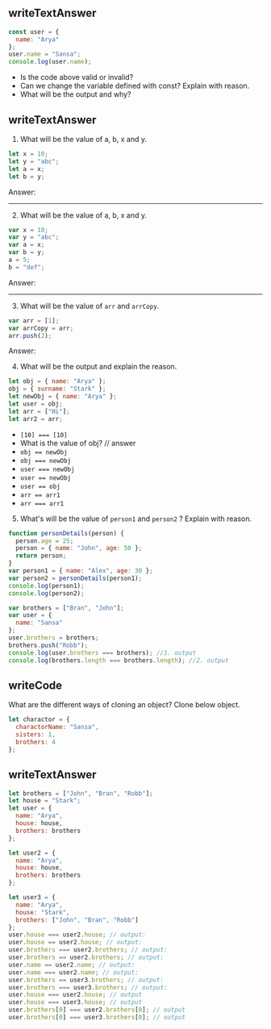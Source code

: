 ## writeTextAnswer

```js
const user = {
  name: "Arya"
};
user.name = "Sansa";
console.log(user.name);
```

- Is the code above valid or invalid?
- Can we change the variable defined with const? Explain with reason.
- What will be the output and why?

## writeTextAnswer

1. What will be the value of a, b, x and y.

```js
let x = 10;
let y = "abc";
let a = x;
let b = y;
```

Answer:

---

2. What will be the value of a, b, x and y.

```js
var x = 10;
var y = "abc";
var a = x;
var b = y;
a = 5;
b = "def";
```

Answer:

---

3. What will be the value of `arr` and `arrCopy`.

```js
var arr = [1];
var arrCopy = arr;
arr.push(2);
```

Answer:

4. What will be the output and explain the reason.

```js
let obj = { name: "Arya" };
obj = { surname: "Stark" };
let newObj = { name: "Arya" };
let user = obj;
let arr = ["Hi"];
let arr2 = arr;
```

- `[10] === [10]`
- What is the value of obj? // answer
- `obj == newObj`
- `obj === newObj`
- `user === newObj`
- `user == newObj`
- `user == obj`
- `arr == arr1`
- `arr === arr1`

5. What's will be the value of `person1` and `person2` ? Explain with reason.

```js
function personDetails(person) {
  person.age = 25;
  person = { name: "John", age: 50 };
  return person;
}
var person1 = { name: "Alex", age: 30 };
var person2 = personDetails(person1);
console.log(person1);
console.log(person2);
```

```js
var brothers = ["Bran", "John"];
var user = {
  name: "Sansa"
};
user.brothers = brothers;
brothers.push("Robb");
console.log(user.brothers === brothers); //1. output
console.log(brothers.length === brothers.length); //2. output
```

## writeCode

What are the different ways of cloning an object? Clone below object.

```js
let charactor = {
  charactorName: "Sansa",
  sisters: 1,
  brothers: 4
};
```

## writeTextAnswer

```js
let brothers = ["John", "Bran", "Robb"];
let house = "Stark";
let user = {
  name: "Arya",
  house: house,
  brothers: brothers
};

let user2 = {
  name: "Arya",
  house: house,
  brothers: brothers
};

let user3 = {
  name: "Arya",
  house: "Stark",
  brothers: ["John", "Bran", "Robb"]
};
user.house === user2.house; // output:
user.house == user2.house; // output:
user.brothers === user2.brothers; // output:
user.brothers == user2.brothers; // output:
user.name == user2.name; // output:
user.name === user2.name; // output:
user.brothers == user3.brothers; // output:
user.brothers === user3.brothers; // output:
user.house === user2.house; // output
user.house === user3.house; // output
user.brothers[0] === user2.brothers[0]; // output
user.brothers[0] === user3.brothers[0]; // output
```
